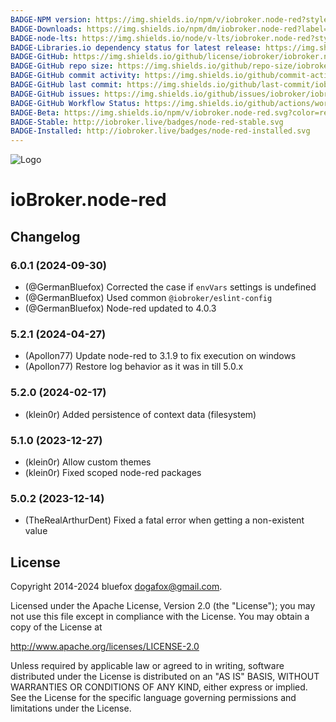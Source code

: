 ```yaml
---
BADGE-NPM version: https://img.shields.io/npm/v/iobroker.node-red?style=flat-square
BADGE-Downloads: https://img.shields.io/npm/dm/iobroker.node-red?label=npm%20downloads&style=flat-square
BADGE-node-lts: https://img.shields.io/node/v-lts/iobroker.node-red?style=flat-square
BADGE-Libraries.io dependency status for latest release: https://img.shields.io/librariesio/release/npm/iobroker.node-red?label=npm%20dependencies&style=flat-square
BADGE-GitHub: https://img.shields.io/github/license/iobroker/iobroker.node-red?style=flat-square
BADGE-GitHub repo size: https://img.shields.io/github/repo-size/iobroker/iobroker.node-red?logo=github&style=flat-square
BADGE-GitHub commit activity: https://img.shields.io/github/commit-activity/m/iobroker/iobroker.node-red?logo=github&style=flat-square
BADGE-GitHub last commit: https://img.shields.io/github/last-commit/iobroker/iobroker.node-red?logo=github&style=flat-square
BADGE-GitHub issues: https://img.shields.io/github/issues/iobroker/iobroker.node-red?logo=github&style=flat-square
BADGE-GitHub Workflow Status: https://img.shields.io/github/actions/workflow/status/iobroker/iobroker.node-red/test-and-release.yml?branch=master&logo=github&style=flat-square
BADGE-Beta: https://img.shields.io/npm/v/iobroker.node-red.svg?color=red&label=beta
BADGE-Stable: http://iobroker.live/badges/node-red-stable.svg
BADGE-Installed: http://iobroker.live/badges/node-red-installed.svg
---
```

![Logo](../../admin/node-red.png)

# ioBroker.node-red

## Changelog
### 6.0.1 (2024-09-30)

-   (@GermanBluefox) Corrected the case if `envVars` settings is undefined
-   (@GermanBluefox) Used common `@iobroker/eslint-config`
-   (@GermanBluefox) Node-red updated to 4.0.3

### 5.2.1 (2024-04-27)

-   (Apollon77) Update node-red to 3.1.9 to fix execution on windows
-   (Apollon77) Restore log behavior as it was in till 5.0.x

### 5.2.0 (2024-02-17)

-   (klein0r) Added persistence of context data (filesystem)

### 5.1.0 (2023-12-27)

-   (klein0r) Allow custom themes
-   (klein0r) Fixed scoped node-red packages

### 5.0.2 (2023-12-14)

-   (TheRealArthurDent) Fixed a fatal error when getting a non-existent value

## License

Copyright 2014-2024 bluefox <dogafox@gmail.com>.

Licensed under the Apache License, Version 2.0 (the "License");
you may not use this file except in compliance with the License.
You may obtain a copy of the License at

http://www.apache.org/licenses/LICENSE-2.0

Unless required by applicable law or agreed to in writing, software
distributed under the License is distributed on an "AS IS" BASIS,
WITHOUT WARRANTIES OR CONDITIONS OF ANY KIND, either express or implied.
See the License for the specific language governing permissions and
limitations under the License.